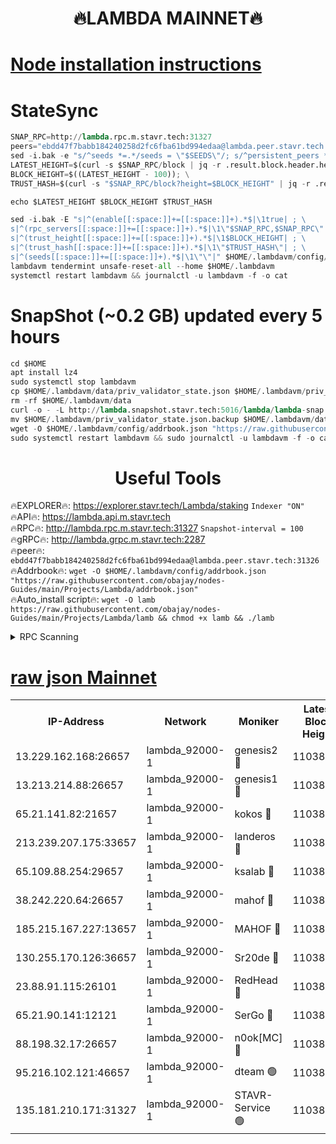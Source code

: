 <h1 align="center"> 🔥LAMBDA MAINNET🔥</h1>


[Node installation instructions](https://github.com/obajay/nodes-Guides/tree/main/Projects/Lambda)
=


# StateSync
```python
SNAP_RPC=http://lambda.rpc.m.stavr.tech:31327
peers="ebdd47f7babb184240258d2fc6fba61bd994edaa@lambda.peer.stavr.tech:31326" 
sed -i.bak -e "s/^seeds *=.*/seeds = \"$SEEDS\"/; s/^persistent_peers *=.*/persistent_peers = \"$PEERS\"/" $HOME/.lambdavm/config/config.toml
LATEST_HEIGHT=$(curl -s $SNAP_RPC/block | jq -r .result.block.header.height); \
BLOCK_HEIGHT=$((LATEST_HEIGHT - 100)); \
TRUST_HASH=$(curl -s "$SNAP_RPC/block?height=$BLOCK_HEIGHT" | jq -r .result.block_id.hash)

echo $LATEST_HEIGHT $BLOCK_HEIGHT $TRUST_HASH

sed -i.bak -E "s|^(enable[[:space:]]+=[[:space:]]+).*$|\1true| ; \
s|^(rpc_servers[[:space:]]+=[[:space:]]+).*$|\1\"$SNAP_RPC,$SNAP_RPC\"| ; \
s|^(trust_height[[:space:]]+=[[:space:]]+).*$|\1$BLOCK_HEIGHT| ; \
s|^(trust_hash[[:space:]]+=[[:space:]]+).*$|\1\"$TRUST_HASH\"| ; \
s|^(seeds[[:space:]]+=[[:space:]]+).*$|\1\"\"|" $HOME/.lambdavm/config/config.toml
lambdavm tendermint unsafe-reset-all --home $HOME/.lambdavm
systemctl restart lambdavm && journalctl -u lambdavm -f -o cat

```
# SnapShot (~0.2 GB) updated every 5 hours
```python
cd $HOME
apt install lz4
sudo systemctl stop lambdavm
cp $HOME/.lambdavm/data/priv_validator_state.json $HOME/.lambdavm/priv_validator_state.json.backup
rm -rf $HOME/.lambdavm/data
curl -o - -L http://lambda.snapshot.stavr.tech:5016/lambda/lambda-snap.tar.lz4 | lz4 -c -d - | tar -x -C $HOME/.lambdavm --strip-components 2
mv $HOME/.lambdavm/priv_validator_state.json.backup $HOME/.lambdavm/data/priv_validator_state.json
wget -O $HOME/.lambdavm/config/addrbook.json "https://raw.githubusercontent.com/obajay/nodes-Guides/main/Projects/Lambda/addrbook.json"
sudo systemctl restart lambdavm && sudo journalctl -u lambdavm -f -o cat
```
 <h1 align="center"> Useful Tools</h1>

🔥EXPLORER🔥:      https://explorer.stavr.tech/Lambda/staking	        `Indexer "ON"` \
🔥API🔥: 			 		 https://lambda.api.m.stavr.tech \
🔥RPC🔥:           http://lambda.rpc.m.stavr.tech:31327	              `Snapshot-interval = 100` \
🔥gRPC🔥:          http://lambda.grpc.m.stavr.tech:2287 \
🔥peer🔥:					 `ebdd47f7babb184240258d2fc6fba61bd994edaa@lambda.peer.stavr.tech:31326` \
🔥Addrbook🔥:    ```wget -O $HOME/.lambdavm/config/addrbook.json "https://raw.githubusercontent.com/obajay/nodes-Guides/main/Projects/Lambda/addrbook.json"``` \
🔥Auto_install script🔥: ```wget -O lamb https://raw.githubusercontent.com/obajay/nodes-Guides/main/Projects/Lambda/lamb && chmod +x lamb && ./lamb```


<details>
<summary>RPC Scanning</summary>

<h2 align="center"> We scan nodes in real time every 4 hours. And we provide the final result of RPC endpoints.
We cannot influence the operation of these nodes in any way. </h2>


```python
If Voting Power is higher than 0 --> then the Node is a validator of the network and may be subject to attack and be a potential threat to the chain.
```
```python
We marked such validators with a red symbol
```

</details>

[raw json Mainnet](https://rpc-check.lambm.stavr.tech/lambm/rpc-lambm-result.json)
=


<table><tr><th>IP-Address</th><th>Network</th><th>Moniker</th><th>Latest Block Height</th><th>Earliest Block Height</th><th>Catching Up</th><th>Tx Index</th><th>Voting Power</th><th>Scan Time</th></tr><tr><td>13.229.162.168:26657</td><td>lambda_92000-1</td><td>genesis2 🔴</td><td>11038674</td><td>1</td><td>False</td><td>on</td><td>16688940</td><td>2024-01-09T22:54:21.892342656UTC</td></tr><tr><td>13.213.214.88:26657</td><td>lambda_92000-1</td><td>genesis1 🔴</td><td>11038676</td><td>1</td><td>False</td><td>on</td><td>107835</td><td>2024-01-09T22:54:27.002802812UTC</td></tr><tr><td>65.21.141.82:21657</td><td>lambda_92000-1</td><td>kokos 🔴</td><td>11038677</td><td>7716001</td><td>False</td><td>off</td><td>546765</td><td>2024-01-09T22:54:29.512117787UTC</td></tr><tr><td>213.239.207.175:33657</td><td>lambda_92000-1</td><td>landeros 🔴</td><td>11038672</td><td>8136001</td><td>False</td><td>off</td><td>1252207</td><td>2024-01-09T22:54:15.643780206UTC</td></tr><tr><td>65.109.88.254:29657</td><td>lambda_92000-1</td><td>ksalab 🔴</td><td>11038678</td><td>8715001</td><td>False</td><td>on</td><td>507955</td><td>2024-01-09T22:54:32.742131462UTC</td></tr><tr><td>38.242.220.64:26657</td><td>lambda_92000-1</td><td>mahof 🔴</td><td>11038672</td><td>10131001</td><td>False</td><td>off</td><td>770350</td><td>2024-01-09T22:54:09.259422148UTC</td></tr><tr><td>185.215.167.227:13657</td><td>lambda_92000-1</td><td>MAHOF 🔴</td><td>11038675</td><td>10134001</td><td>False</td><td>on</td><td>2051510</td><td>2024-01-09T22:54:25.740115932UTC</td></tr><tr><td>130.255.170.126:36657</td><td>lambda_92000-1</td><td>Sr20de 🔴</td><td>11038672</td><td>10715001</td><td>False</td><td>off</td><td>674681</td><td>2024-01-09T22:54:16.091231544UTC</td></tr><tr><td>23.88.91.115:26101</td><td>lambda_92000-1</td><td>RedHead 🔴</td><td>11038672</td><td>10938672</td><td>False</td><td>off</td><td>553202</td><td>2024-01-09T22:54:16.395456233UTC</td></tr><tr><td>65.21.90.141:12121</td><td>lambda_92000-1</td><td>SerGo 🔴</td><td>11038678</td><td>10938678</td><td>False</td><td>off</td><td>10611836</td><td>2024-01-09T22:54:33.170997714UTC</td></tr><tr><td>88.198.32.17:26657</td><td>lambda_92000-1</td><td>n0ok[MC] 🔴</td><td>11038678</td><td>10938678</td><td>False</td><td>off</td><td>1578630</td><td>2024-01-09T22:54:36.137742592UTC</td></tr><tr><td>95.216.102.121:46657</td><td>lambda_92000-1</td><td>dteam 🟢</td><td>11038678</td><td>11034001</td><td>False</td><td>off</td><td>0</td><td>2024-01-09T22:54:32.313172779UTC</td></tr><tr><td>135.181.210.171:31327</td><td>lambda_92000-1</td><td>STAVR-Service 🟢</td><td>11038678</td><td>11035501</td><td>False</td><td>on</td><td>0</td><td>2024-01-09T22:54:31.925801902UTC</td></tr></table>
